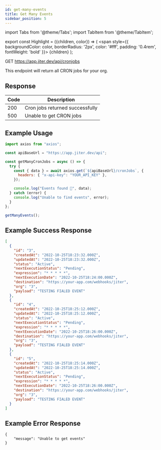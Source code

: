 ```yaml
---
id: get-many-events
title: Get Many Events
sidebar_position: 5
---
```


import Tabs from '@theme/Tabs';
import TabItem from '@theme/TabItem';

export const Highlight = ({children, color}) => (
<span
style={{
      backgroundColor: color,
      borderRadius: '2px',
      color: '#fff',
      padding: '0.4rem',
      fontWeight: 'bold'
    }}>
{children}
</span>
);

<Highlight color="#0091ea">GET</Highlight> https://app.jiter.dev/api/cronjobs

This endpoint will return all CRON jobs for your org.

## Response

| Code | Description                     |
| ---- | ------------------------------- |
| 200  | Cron jobs returned successfully |
| 500  | Unable to get CRON jobs         |

## Example Usage

<Tabs>
<TabItem value="ts" label="TypeScript" default>

```jsx title="index.ts"
import axios from "axios";

const apiBaseUrl = "https://app.jiter.dev/api";

const getManyCronJobs = async () => {
  try {
    const { data } = await axios.get(`${apiBaseUrl}/cronJobs`, {
      headers: { "x-api-key": "YOUR_API_KEY" },
    });

    console.log("Events found 🎉", data);
  } catch (error) {
    console.log("Unable to find events", error);
  }
};

getManyEvents();
```

</TabItem>

</Tabs>

## Example Success Response

```json
[
  {
    "id": "3",
    "createdAt": "2022-10-25T18:23:32.000Z",
    "updatedAt": "2022-10-25T18:23:32.000Z",
    "status": "Active",
    "nextExecutionStatus": "Pending",
    "expression": "* * * * *",
    "nextExecutionDate": "2022-10-25T18:24:00.000Z",
    "destination": "https://your-app.com/webhooks/jiter",
    "org": "3",
    "payload": "TESTING FIALED EVENT"
  },
  {
    "id": "4",
    "createdAt": "2022-10-25T18:25:12.000Z",
    "updatedAt": "2022-10-25T18:25:12.000Z",
    "status": "Active",
    "nextExecutionStatus": "Pending",
    "expression": "* * * * *",
    "nextExecutionDate": "2022-10-25T18:26:00.000Z",
    "destination": "https://your-app.com/webhooks/jiter",
    "org": "3",
    "payload": "TESTING FIALED EVENT"
  },
  {
    "id": "5",
    "createdAt": "2022-10-25T18:25:14.000Z",
    "updatedAt": "2022-10-25T18:25:14.000Z",
    "status": "Active",
    "nextExecutionStatus": "Pending",
    "expression": "* * * * *",
    "nextExecutionDate": "2022-10-25T18:26:00.000Z",
    "destination": "https://your-app.com/webhooks/jiter",
    "org": "3",
    "payload": "TESTING FIALED EVENT"
  }
]
```

## Example Error Response

```
{
	"message": "Unable to get events"
}
```
